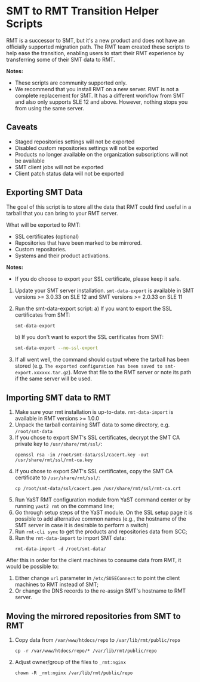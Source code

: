 # SMT to RMT Transition Helper Scripts

RMT is a successor to SMT, but it's a new product and does not have an officially supported migration path. The RMT team
created these scripts to help ease the transition, enabling users to start their RMT experience by transferring some of
their SMT data to RMT.

**Notes:**

* These scripts are community supported only.
* We recommend that you install RMT on a new server. RMT is not a complete replacement for SMT. It has a different
workflow from SMT and also only supports SLE 12 and above. However, nothing stops you from using the same server.

## Caveats

* Staged repositories settings will not be exported
* Disabled custom repositories settings will not be exported
* Products no longer available on the organization subscriptions will not be available
* SMT client jobs will not be exported
* Client patch status data will not be exported

## Exporting SMT Data

The goal of this script is to store all the data that RMT could find useful in a tarball that you can bring to your
RMT server.

What will be exported to RMT:

* SSL certificates (optional)
* Repositories that have been marked to be mirrored.
* Custom repositories.
* Systems and their product activations.

**Notes:**

* If you do choose to export your SSL certificate, please keep it safe.

1. Update your SMT server installation. `smt-data-export` is available in SMT versions >= 3.0.33 on SLE 12 and SMT versions >= 2.0.33 on SLE 11

2. Run the smt-data-export script:
    a) If you want to export the SSL certificates from SMT:
    ```bash
    smt-data-export
    ```
    b) If you don't want to export the SSL certificates from SMT:
    ```bash
    smt-data-export --no-ssl-export
    ```
4. If all went well, the command should output where the tarball has been stored (e.g. `The exported configuration has
been saved to smt-export.xxxxxx.tar.gz`). Move that file to the RMT
server or note its path if the same server will be used.

## Importing SMT data to RMT

1. Make sure your rmt installation is up-to-date. `rmt-data-import` is available in RMT versions >= 1.0.0
2. Unpack the tarball containing SMT data to some directory, e.g. `/root/smt-data`
3. If you chose to export SMT's SSL certificates, decrypt the SMT CA private key to `/usr/share/rmt/ssl/`:
    ```
    openssl rsa -in /root/smt-data/ssl/cacert.key -out /usr/share/rmt/ssl/rmt-ca.key
    ```
4. If you chose to export SMT's SSL certificates, copy the SMT CA certificate to `/usr/share/rmt/ssl/`:
    ```
    cp /root/smt-data/ssl/cacert.pem /usr/share/rmt/ssl/rmt-ca.crt
    ```
5. Run YaST RMT configuration module from YaST command center or by running `yast2 rmt` on the command line;
6. Go through setup steps of the YaST module. On the SSL setup page it is possible to add alternative common names (e.g., the hostname of the SMT server in case it is desirable to perform a switch) 
7. Run `rmt-cli sync` to get the products and repositories data from SCC;
8. Run the `rmt-data-import` to import SMT data:
    ```
    rmt-data-import -d /root/smt-data/
    ```

After this in order for the client machines to consume data from RMT, it would be possible to:
1. Either change `url` parameter in `/etc/SUSEConnect` to point the client machines to RMT instead of SMT;
1. Or change the DNS records to the re-assign SMT's hostname to RMT server.


## Moving the mirrored repositories from SMT to RMT

1. Copy data from `/var/www/htdocs/repo` to `/var/lib/rmt/public/repo`
    ```
    cp -r /var/www/htdocs/repo/* /var/lib/rmt/public/repo
    ```
2. Adjust owner/group of the files to `_rmt:nginx`
    ```
    chown -R _rmt:nginx /var/lib/rmt/public/repo
    ```

